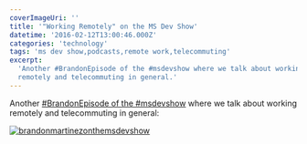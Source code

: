 ```yaml
---
coverImageUri: ''
title: '"Working Remotely" on the MS Dev Show'
datetime: '2016-02-12T13:00:46.000Z'
categories: 'technology'
tags: 'ms dev show,podcasts,remote work,telecommuting'
excerpt:
  'Another #BrandonEpisode of the #msdevshow where we talk about working
  remotely and telecommuting in general.'
---
```


Another [#BrandonEpisode of the #msdevshow](http://bmtn.us/1RQhvLC) where we
talk about working remotely and telecommuting in general:

[![brandonmartinezonthemsdevshow](http://assets.brandonmartinez.com/brandonmartinez/2014/09/brandonmartinezonthemsdevshow-2000x1050.png)](http://bmtn.us/1RQhvLC)
